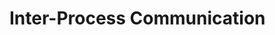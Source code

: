 # Inter-Process Communication

<!--
Put system calls such as
msgget, msgsnd, msgrcv, msgctl, semget, semop, semctl, shmget, shmat, shmctl
futex, set_robust_list, and get_robust_list
under this category.
-->
